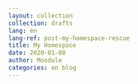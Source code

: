 ```yaml
---
layout: collection
collection: drafts
lang: en
lang-ref: post-my-homespace-rescue
title: My Homespace
date: 2020-01-08
author: Moodule
categories: en blog
---
```

